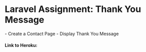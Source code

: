 <h1>Laravel Assignment: Thank You Message</h1>
- Create a Contact Page
- Display Thank You Message

<h4>Link to Heroku:</h4> 